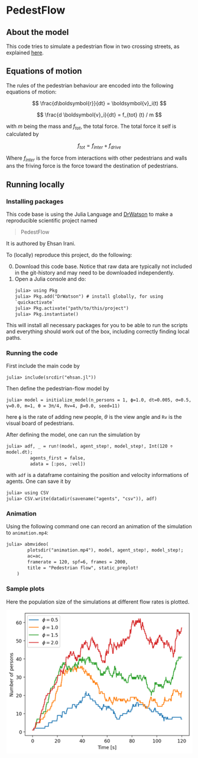 # PedestFlow

## About the model

This code tries to simulate a pedestrian flow in two crossing streets, as explained [here](https://gist.github.com/meiemari/b20406e05eb2aed6367361f85d552802​​​).

## Equations of motion

The rules of the pedestrian behaviour are encoded into the following equations of motion:

$$
\frac{d\boldsymbol{r}}{dt} = \boldsymbol{v}_i(t)
$$

$$
\frac{d \boldsymbol{v}_i}{dt} = f_{tot} (t) / m
$$

with $m$ being the mass and $f_{tot}$, the total force. The total force it self is calculated by

$$
f_{tot} = f_{inter} + f_{drive}
$$

Where $f_{inter}$ is the force from interactions with other pedestrians and walls ans the friving force is the force toward the destination of pedestrians. 


## Running locally

### Installing packages

This code base is using the Julia Language and [DrWatson](https://juliadynamics.github.io/DrWatson.jl/stable/)
to make a reproducible scientific project named
> PedestFlow

It is authored by Ehsan Irani.

To (locally) reproduce this project, do the following:

0. Download this code base. Notice that raw data are typically not included in the
   git-history and may need to be downloaded independently.
1. Open a Julia console and do:
   ```
   julia> using Pkg
   julia> Pkg.add("DrWatson") # install globally, for using `quickactivate`
   julia> Pkg.activate("path/to/this/project")
   julia> Pkg.instantiate()
   ```

This will install all necessary packages for you to be able to run the scripts and
everything should work out of the box, including correctly finding local paths.

### Running the code
First include the main code by
   ```
   julia> include(srcdir("ehsan.jl"))
   ```
   
Then define the pedestrian-flow model by
   ```
   julia> model = initialize_model(n_persons = 1, ϕ=1.0, dt=0.005, σ=0.5, γ=0.0, m=1, θ = 3π/4, Rv=4, β=0.0, seed=11)
   ```
here `ϕ` is the rate of adding new people, $\theta$ is the view angle and `Rv` is the visual board of pedestrians.

After defining the model, one can run the simulation by

   ```
   julia> adf, _ = run!(model, agent_step!, model_step!, Int(120 ÷ model.dt);
            agents_first = false,
            adata = [:pos, :vel])
   ```
with `adf` is a dataframe containing the position and velocity informations of agents. One can save it by

   ```
   julia> using CSV
   julia> CSV.write(datadir(savename("agents", "csv")), adf)
   ```

### Animation
Using the following command one can record an animation of the simulation to `animation.mp4`:

   ```
   julia> abmvideo(
           plotsdir("animation.mp4"), model, agent_step!, model_step!;
           ac=ac,
           framerate = 120, spf=6, frames = 2000,
           title = "Pedestrian flow", static_preplot!
       )
   ```


### Sample plots

Here the population size of the simulations at different flow rates is plotted.

![Number of people versus time](plots/n_persons-time-diffphi.png)
   

